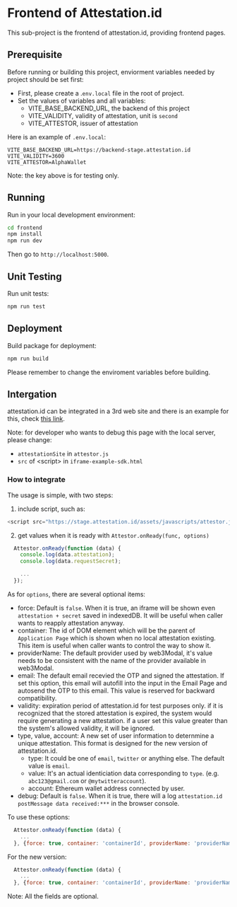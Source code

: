 # Frontend of Attestation.id

This sub-project is the frontend of attestation.id, providing frontend pages.

## Prerequisite

Before running or building this project, enviorment variables needed by project should be set first:

- First, please create a .`env.local` file in the root of project.
- Set the values of variables and all variables:
  - VITE_BASE_BACKEND_URL, the backend of this project
  - VITE_VALIDITY, validity of attestation, unit is `second`
  - VITE_ATTESTOR, issuer of attestation

Here is an example of `.env.local`:

```
VITE_BASE_BACKEND_URL=https://backend-stage.attestation.id
VITE_VALIDITY=3600
VITE_ATTESTOR=AlphaWallet
```

Note: the key above is for testing only.

## Running

Run in your local development environment:

```bash
cd frontend
npm install
npm run dev
```

Then go to `http://localhost:5000`.

## Unit Testing

Run unit tests:

```bash
npm run test
```

## Deployment

Build package for deployment:

```bash
npm run build
```

Please remember to change the enviroment variables before building.

## Intergation

attestation.id can be integrated in a 3rd web site and there is an example for this, check [this link](public/iframe-example-sdk.html).

Note: for developer who wants to debug this page with the local server, please change:

- `attestationSite` in `attestor.js`
- `src` of \<script\> in `iframe-example-sdk.html`

### How to integrate

The usage is simple, with two steps:

1. include script, such as:

```js
<script src="https://stage.attestation.id/assets/javascripts/attestor.js"></script>
```

2. get values when it is ready with `Attestor.onReady(func, options)`

```js
  Attestor.onReady(function (data) {
    console.log(data.attestation);
    console.log(data.requestSecret);

    ...
  });
```

As for `options`, there are several optional items:

- force: Default is `false`. When it is true, an iframe will be shown even `attestation + secret` saved in indexedDB. It will be useful when caller wants to reapply attestation anyway.
- container: The id of DOM element which will be the parent of `Application Page` which is shown when no local attestation existing. This item is useful when caller wants to control the way to show it.
- providerName: The default provider used by web3Modal, it's value needs to be consistent with the name of the provider available in web3Modal.
- email: The default email recevied the OTP and signed the attestation. If set this option, this email will autofill into the input in the Email Page and autosend the OTP to this email. This value is reserved for backward compatibility.
- validity: expiration period of attestation.id for test purposes only. if it is recognized that the stored attestation is expired, the system would require generating a new attestation. if a user set this value greater than the system's allowed validity, it will be ignored.
- type, value, account: A new set of user information to deternmine a unique attestation. This format is designed for the new version of attestation.id.
  - type: It could be one of `email`, `twitter` or anything else. The default value is `email`.
  - value: It's an actual identiciation data corresponding to `type`. (e.g. `abc123@gmail.com` or `@mytwitteraccount`).
  - account: Ethereum wallet address connected by user.
- debug: Default is `false`. When it is true, there will a log `attestation.id postMessage data received:***` in the browser console.

To use these options:

```js
  Attestor.onReady(function (data) {
    ...
  }, {force: true, container: 'containerId', providerName: 'providerName', email:'test@test.com', validity: 123, debug:true});
```

For the new version:

```js
  Attestor.onReady(function (data) {
    ...
  }, {force: true, container: 'containerId', providerName: 'providerName', validity: 123, type: "email", value:'test@test.com', account:'walletAddress', debug:true});
```

Note: All the fields are optional.
